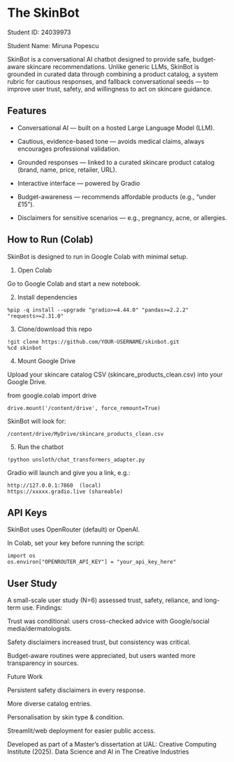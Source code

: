 # The SkinBot

Student ID: 24039973

Student Name: Miruna Popescu 

SkinBot is a conversational AI chatbot designed to provide safe, budget-aware skincare recommendations. Unlike generic LLMs, SkinBot is grounded in curated data through combining a product catalog, a system rubric for cautious responses, and fallback conversational seeds — to improve user trust, safety, and willingness to act on skincare guidance.

## Features

- Conversational AI — built on a hosted Large Language Model (LLM).

- Cautious, evidence-based tone — avoids medical claims, always encourages professional validation.

- Grounded responses — linked to a curated skincare product catalog (brand, name, price, retailer, URL).

- Interactive interface — powered by Gradio

- Budget-awareness — recommends affordable products (e.g., “under £15”).

- Disclaimers for sensitive scenarios — e.g., pregnancy, acne, or allergies.


 ## How to Run (Colab)

SkinBot is designed to run in Google Colab with minimal setup.

1. Open Colab

Go to Google Colab
 and start a new notebook.

2. Install dependencies

```
%pip -q install --upgrade "gradio>=4.44.0" "pandas>=2.2.2" "requests>=2.31.0"
```

3. Clone/download this repo

```
!git clone https://github.com/YOUR-USERNAME/skinbot.git
%cd skinbot
```

4. Mount Google Drive

Upload your skincare catalog CSV (skincare_products_clean.csv) into your Google Drive.

from google.colab import drive
```
drive.mount('/content/drive', force_remount=True)
```

SkinBot will look for:
```
/content/drive/MyDrive/skincare_products_clean.csv
```

5. Run the chatbot
```
!python unsloth/chat_transformers_adapter.py
```

Gradio will launch and give you a link, e.g.:
```
http://127.0.0.1:7860  (local)
https://xxxxx.gradio.live (shareable)
```

## API Keys

SkinBot uses OpenRouter
 (default) or OpenAI.

In Colab, set your key before running the script:
```
import os
os.environ["OPENROUTER_API_KEY"] = "your_api_key_here"
```

## User Study

A small-scale user study (N=6) assessed trust, safety, reliance, and long-term use.
Findings:

Trust was conditional: users cross-checked advice with Google/social media/dermatologists.

Safety disclaimers increased trust, but consistency was critical.

Budget-aware routines were appreciated, but users wanted more transparency in sources.

Future Work

Persistent safety disclaimers in every response.

More diverse catalog entries.

Personalisation by skin type & condition.

Streamlit/web deployment for easier public access.

Developed as part of a Master’s dissertation at UAL: Creative Computing Institute (2025).
Data Science and AI in The Creative Industries 
